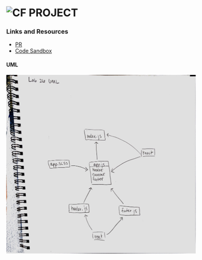![CF](http://i.imgur.com/7v5ASc8.png) PROJECT
=================================================

### Links and Resources
* [PR](https://github.com/401-advanced-javascript-401d29/lab-26/pull/2)
* [Code Sandbox](https://codesandbox.io/s/github/etrainor/lab-26/tree/master/)

#### UML
![UML IMAGE](assets/uml.jpg) 

